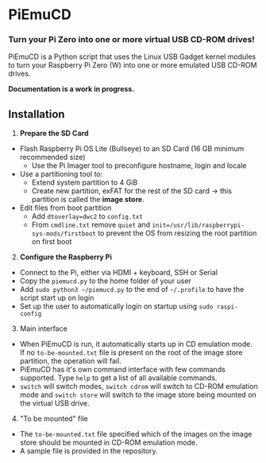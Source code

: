 # PiEmuCD

### Turn your Pi Zero into one or more virtual USB CD-ROM drives!

PiEmuCD is a Python script that uses the Linux USB Gadget kernel modules to turn your Raspberry Pi Zero (W) into one or more emulated USB CD-ROM drives.

**Documentation is a work in progress.**

## Installation

1. **Prepare the SD Card**

-   Flash Raspberry Pi OS Lite (Bullseye) to an SD Card (16 GB minimum recommended size)
    -   Use the Pi Imager tool to preconfigure hostname, login and locale
-   Use a partitioning tool to:
    -   Extend system partition to 4 GiB
    -   Create new partition, exFAT for the rest of the SD card -> this partition is called the **image store**.
-   Edit files from boot partition
    -   Add `dtoverlay=dwc2` to `config.txt`
    -   From `cmdline.txt` remove `quiet` and `init=/usr/lib/raspberrypi-sys-mods/firstboot` to prevent the OS from resizing the root partition on first boot

2. **Configure the Raspberry Pi**

-   Connect to the Pi, either via HDMI + keyboard, SSH or Serial
-   Copy the `piemucd.py` to the home folder of your user
-   Add `sudo python3 ~/piemucd.py` to the end of `~/.profile` to have the script start up on login
-   Set up the user to automatically login on startup using `sudo raspi-config`

3. Main interface

-   When PiEmuCD is run, it automatically starts up in CD emulation mode. If no `to-be-mounted.txt` file is present on the root of the image store partition, the operation will fail.
-   PiEmuCD has it's own command interface with few commands supported. Type `help` to get a list of all available commands.
-   `switch` will switch modes, `switch cdrom` will switch to CD-ROM emulation mode and `switch store` will switch to the image store being mounted on the virtual USB drive.

4. "To be mounted" file

-   The `to-be-mounted.txt` file specified which of the images on the image store should be mounted in CD-ROM emulation mode.
-   A sample file is provided in the repository.
